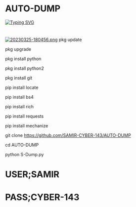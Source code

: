 # AUTO-DUMP
[![Typing SVG](https://readme-typing-svg.demolab.com?font=Fira+Code&weight=1000&size=30&pause=1000&color=F7C238&background=133A2C00&width=535&height=100&lines=WELCOME+TO+SAMIR+AUTO+DUMP+TOOLS)](https://git.io/typing-svg)
#
[![20230325-180456.png](https://i.postimg.cc/cC7c560v/20230325-180456.png)](https://postimg.cc/XBJFrjZW)
pkg update 

pkg upgrade 

pkg install python 

pkg install python2

pkg install git 

pip install locate 

pip install bs4 

pip install rich

pip install requests 

pip install mechanize 

git clone https://github.com/SAMIR-CYBER-143/AUTO-DUMP

cd AUTO-DUMP

python S-Dump.py

# USER;SAMIR
# PASS;CYBER-143
